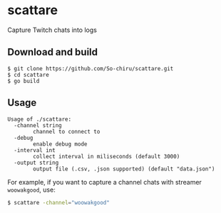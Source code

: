 # scattare
Capture Twitch chats into logs


## Download and build

```
$ git clone https://github.com/So-chiru/scattare.git
$ cd scattare
$ go build
```


## Usage

```
Usage of ./scattare:
  -channel string
        channel to connect to
  -debug
        enable debug mode
  -interval int
        collect interval in miliseconds (default 3000)
  -output string
        output file (.csv, .json supported) (default "data.json")
 ```
 
 For example, if you want to capture a channel chats with streamer `woowakgood`, use:
 
 ```sh
 $ scattare -channel="woowakgood"
 ```
